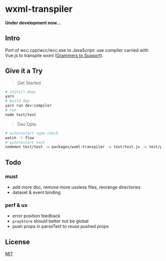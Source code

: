 # wxml-transpiler

**Under development now...**

## Intro

Port of wcc.cpp/wcc/wcc.exe to JavaScript: use compiler carried with Vue.js to transpile wxml ([Grammers to Support](https://mp.weixin.qq.com/debug/wxadoc/dev/framework/view/wxml/)).

## Give it a Try

> Get Started

```sh
# install deps
yarn
# build dep
yarn run dev:compiler
# run
node test/test
```

> Dev Opts

```sh
# autorestart type check
watch -t flow
# autorestart test
nodemon test/test -w packages/wxml-transpiler -w test/test.js -w test/pages -e js,wxml
```

## Todo

### must

- add more doc, remove more useless files, reorange directories
- dataset & event binding

### perf & ux

- error position feedback
- `propStore` should better not be global
- push props in parseText to reuse pushed props

## License

[MIT](http://opensource.org/licenses/MIT)
